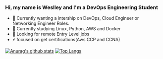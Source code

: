 ### Hi, my name is Weslley and I'm a DevOps Engineering Student

- 🔭 Currently wanting a intership on DevOps, Cloud Engineer or Networking Engineer Roles.
- 🌱 Currently studying Linux, Python, AWS and Docker
- 👯 Looking for remote Entry Level jobs
- ⚡ focused on get certifications(Aws CCP and CCNA)

[![Anurag's github stats](https://github-readme-stats.vercel.app/api?username=weslley-stein&show_icons=true&theme=radical)](https://github.com/anuraghazra/github-readme-stats)
[![Top Langs](https://github-readme-stats.vercel.app/api/top-langs/?username=weslley-stein&layout=compact&theme=radical)](https://github.com/anuraghazra/github-readme-stats)



